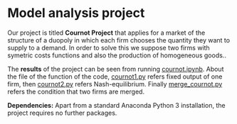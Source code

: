 # Model analysis project

Our project is titled **Cournot Project** that applies for a market of the structure of a duopoly in which each firm chooses the quantity they want to supply to a demand. In order to solve this we suppose two firms with symetric costs functions and also the production of homogeneous goods..

The **results** of the project can be seen from running [cournot.ipynb](cournot.ipynb).
About the file of the function of the code, [cournot1.py](cournot1.py) refers fixed output of one firm, then [cournot2.py](cournot2.py) refers Nash-equilibrium. Finally [merge_cournot.py](merge_cournot.py) refers the condition that two firms are merged.

**Dependencies:** Apart from a standard Anaconda Python 3 installation, the project requires no further packages.
